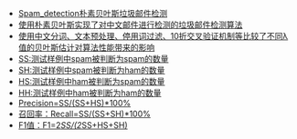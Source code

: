    * [Spam_detection朴素贝叶斯垃圾邮件检测](#spam_detection朴素贝叶斯垃圾邮件检测)
   * [使用朴素贝叶斯实现了对中文邮件进行检测的垃圾邮件检测算法](#使用朴素贝叶斯实现了对中文邮件进行检测的垃圾邮件检测算法)
   * [使用中文分词、文本预处理、停用词过滤、10折交叉验证机制等比较了不同λ值的贝叶斯估计对算法性能带来的影响](#使用中文分词文本预处理停用词过滤10折交叉验证机制等比较了不同λ值的贝叶斯估计对算法性能带来的影响)
   * [SS:测试样例中spam被判断为spam的数量](#ss测试样例中spam被判断为spam的数量)
   * [SH:测试样例中spam被判断为ham的数量](#sh测试样例中spam被判断为ham的数量)
   * [HS:测试样例中ham被判断为spam的数量](#hs测试样例中ham被判断为spam的数量)
   * [HH:测试样例中ham被判断为ham的数量](#hh测试样例中ham被判断为ham的数量)
   * [Precision=SS/(SS+HS)*100%](#Precision=SS/(SS+HS)*100)
   * [召回率：Recall=SS/(SS+SH)*100%](#召回率：Recall=SS/(SS+SH)*100%)
   * [F1值：F1=2*SS/(2*SS+HS+SH)](#F1值：F1=2*SS/(2*SS+HS+SH))
